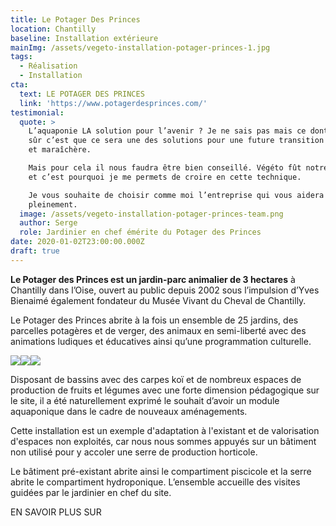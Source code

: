 ```yaml
---
title: Le Potager Des Princes
location: Chantilly
baseline: Installation extérieure
mainImg: /assets/vegeto-installation-potager-princes-1.jpg
tags:
  - Réalisation
  - Installation
cta:
  text: LE POTAGER DES PRINCES
  link: 'https://www.potagerdesprinces.com/'
testimonial:
  quote: >
    L’aquaponie LA solution pour l’avenir ? Je ne sais pas mais ce dont je suis
    sûr c’est que ce sera une des solutions pour une future transition piscicole
    et maraîchère.

    Mais pour cela il nous faudra être bien conseillé. Végéto fût notre conseil
    et c’est pourquoi je me permets de croire en cette technique.

    Je vous souhaite de choisir comme moi l’entreprise qui vous aidera
    pleinement.
  image: /assets/vegeto-installation-potager-princes-team.png
  author: Serge
  role: Jardinier en chef émérite du Potager des Princes
date: 2020-01-02T23:00:00.000Z
draft: true
---
```


**Le Potager des Princes est un jardin-parc animalier de 3 hectares** à Chantilly dans l’Oise, ouvert au public depuis 2002 sous l’impulsion d’Yves Bienaimé également fondateur du Musée Vivant du Cheval de Chantilly.

Le Potager des Princes abrite à la fois un ensemble de 25 jardins, des parcelles potagères et de verger, des animaux en semi-liberté avec des animations ludiques et éducatives ainsi qu’une programmation culturelle.

![](/assets/vegeto-installation-potager-princes-3.jpg)![](/assets/vegeto-installation-potager-princes-4.jpg)![](/assets/vegeto-installation-potager-princes-2.jpg)

Disposant de bassins avec des carpes koï et de nombreux espaces de production de fruits et légumes avec une forte dimension pédagogique sur le site, il a été naturellement exprimé le souhait d’avoir un module aquaponique dans le cadre de nouveaux aménagements.

Cette installation est un exemple d'adaptation à l'existant et de valorisation d'espaces non exploités, car nous nous sommes appuyés sur un bâtiment non utilisé pour y accoler une serre de production horticole.

Le bâtiment pré-existant abrite ainsi le compartiment piscicole et la serre abrite le compartiment hydroponique. L’ensemble accueille des visites guidées par le jardinier en chef du site.

EN SAVOIR PLUS SUR
